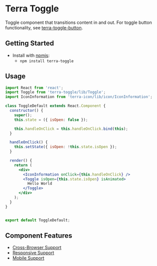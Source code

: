 # Terra Toggle

Toggle component that transitions content in and out. For toggle button functionality, see [terra-toggle-button](#/site/toggle-button).

## Getting Started

- Install with [npmjs](https://www.npmjs.com):
  - `npm install terra-toggle`

## Usage

```jsx
import React from 'react';
import Toggle from 'terra-toggle/lib/Toggle';
import IconInformation from 'terra-icon/lib/icon/IconInformation';

class ToggleDefault extends React.Component {
  constructor() {
    super();
    this.state = ({ isOpen: false });

    this.handleOnClick = this.handleOnClick.bind(this);
  }

  handleOnClick() {
    this.setState({ isOpen: !this.state.isOpen });
  }

  render() {
    return (
      <div>
        <IconInformation onClick={this.handleOnClick} />
        <Toggle isOpen={this.state.isOpen} isAnimated>
          Hello World
        </Toggle>
      </div>
    );
  }
}


export default ToggleDefault;
```

## Component Features
* [Cross-Browser Support](https://github.com/cerner/terra-ui/blob/master/src/terra-dev-site/contributing/ComponentStandards.e.contributing.md#cross-browser-support)
* [Responsive Support](https://github.com/cerner/terra-ui/blob/master/src/terra-dev-site/contributing/ComponentStandards.e.contributing.md#responsive-support)
* [Mobile Support](https://github.com/cerner/terra-ui/blob/master/src/terra-dev-site/contributing/ComponentStandards.e.contributing.md#mobile-support)
